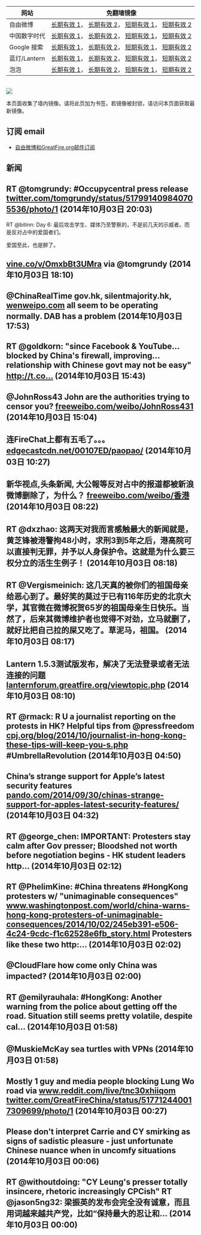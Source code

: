 <table>
    <thead>
        <tr>
            <th>网站</th>
            <th>免翻墙镜像</th>
        </tr>
    </thead>
    <tbody>    
        <tr>
            <td>自由微博</td>
            <td>            
                <a href="https://edgecastcdn.net/00107ED/freeweibo/" target="_BLANK">长期有效 1</a>，            
                <a href="https://objects.dreamhost.com/freeweibo/index.html" target="_BLANK">长期有效 2</a>，            
                <a href="https://fw3.azurewebsites.net" target="_BLANK">短期有效 1</a>，            
                <a href="https://d1stdkq55ggsv7.cloudfront.net" target="_BLANK">短期有效 2</a>
            </td>
        </tr>    
        <tr>
            <td>中国数字时代</td>
            <td>            
                <a href="https://edgecastcdn.net/00107ED/cdt/" target="_BLANK">长期有效 1</a>，            
                <a href="https://objects.dreamhost.com/cdt/index.html" target="_BLANK">长期有效 2</a>，            
                <a href="https://1ff2d.azurewebsites.net" target="_BLANK">短期有效 1</a>，            
                <a href="https://d29jekp4emy41a.cloudfront.net" target="_BLANK">短期有效 2</a>
            </td>
        </tr>    
        <tr>
            <td>Google 搜索</td>
            <td>            
                <a href="https://edgecastcdn.net/00107ED/g/" target="_BLANK">长期有效 1</a>，            
                <a href="https://objects.dreamhost.com/goo/index.html" target="_BLANK">长期有效 2</a>，            
                <a href="https://865ba.azurewebsites.net" target="_BLANK">短期有效 1</a>，            
                <a href="https://d3vv89cvqbrqlq.cloudfront.net" target="_BLANK">短期有效 2</a>
            </td>
        </tr>    
        <tr>
            <td>蓝灯/Lantern</td>
            <td>            
                <a href="https://edgecastcdn.net/00107ED/lantern/" target="_BLANK">长期有效 1</a>，            
                <a href="https://objects.dreamhost.com/lantern/index.html" target="_BLANK">长期有效 2</a>，            
                <a href="https://c7511.azurewebsites.net" target="_BLANK">短期有效 1</a>，            
                <a href="https://dx1djqjpnvurw.cloudfront.net" target="_BLANK">短期有效 2</a>
            </td>
        </tr>    
        <tr>
            <td>泡泡</td>
            <td>            
                <a href="https://edgecastcdn.net/00107ED/paopao/" target="_BLANK">长期有效 1</a>，            
                <a href="https://objects.dreamhost.com/paopao/index.html" target="_BLANK">长期有效 2</a>，            
                <a href="https://paopao2.azurewebsites.net" target="_BLANK">短期有效 1</a>，            
                <a href="https://d19ysv8o6fv16v.cloudfront.net" target="_BLANK">短期有效 2</a>
            </td>
        </tr>
    </tbody>
</table>
<br/>
<img src="https://raw.githubusercontent.com/greatfire/z/master/logos.gif" />

本页面收集了墙内镜像。请将此页加为书签。若镜像被封锁，请访问本页面获取最新镜像。

## 订阅 email
* <a href="https://b.us7.list-manage.com/subscribe?u=854fca58782082e0cbdf204a0&id=c78949b93c">自由微博和GreatFire.org邮件订阅</a>
    
## 新闻
RT @tomgrundy: #Occupycentral press release <a href="https://twitter.com/tomgrundy/status/517991409840705536/photo/1" target="_BLANK">twitter.com/tomgrundy/status/517991409840705536/photo/1</a> (2014年10月03日 20:03)
 ---
RT @bitinn: Day 6: 最后攻击学生、媒体乃至警察的，不是前几天的示威者。而是反对占中的爱国者们。

爱国至此，也是醉了。

<a href="https://vine.co/v/OmxbBt3UMra" target="_BLANK">vine.co/v/OmxbBt3UMra</a> via @tomgrundy (2014年10月03日 18:10)
 ---
@ChinaRealTime gov.hk, silentmajority.hk, <a href="http://wenweipo.com" target="_BLANK">wenweipo.com</a> all seem to be operating normally. DAB has a problem (2014年10月03日 17:53)
 ---
RT @goldkorn: "since Facebook &amp; YouTube…blocked by China's firewall, improving… relationship with Chinese govt may not be easy" http://t.co… (2014年10月03日 15:43)
 ---
@JohnRoss43 John are the authorities trying to censor you? <a href="https://freeweibo.com/weibo/JohnRoss431?censored" target="_BLANK">freeweibo.com/weibo/JohnRoss431</a> (2014年10月03日 15:04)
 ---
连FireChat上都有五毛了。。。 <a href="https://edgecastcdn.net/00107ED/paopao/?u=/article/198" target="_BLANK">edgecastcdn.net/00107ED/paopao/</a> (2014年10月03日 10:27)
 ---
新华视点,头条新闻, 大公報等反对占中的报道都被新浪微博删除了，为什么？ <a href="https://freeweibo.com/weibo/%E9%A6%99%E6%B8%AF?censored" target="_BLANK">freeweibo.com/weibo/香港</a> (2014年10月03日 08:22)
 ---
RT @dxzhao: 这两天对我而言感触最大的新闻就是，黄芝锋被港警拘48小时，求刑3到5年之后，港高院可以直接判无罪，并予以人身保护令。这就是为什么要三权分立的活生生例子！ (2014年10月03日 08:18)
 ---
RT @Vergismeinich: 这几天真的被你们的祖国母亲给恶心到了。最好笑的莫过于已有116年历史的北京大学，其官微在微博祝贺65岁的祖国母亲生日快乐。当然了，后来其微博维护者也觉得不对劲，立马就删了，就好比把自己拉的屎又吃了。草泥马，祖国。 (2014年10月03日 08:17)
 ---
Lantern 1.5.3测试版发布，解决了无法登录或者无法连接的问题 <a href="https://lanternforum.greatfire.org/viewtopic.php?f=1&t=182" target="_BLANK">lanternforum.greatfire.org/viewtopic.php</a> (2014年10月03日 08:10)
 ---
RT @rmack: R U a journalist reporting on the protests in HK? Helpful tips from @pressfreedom <a href="http://cpj.org/blog/2014/10/journalist-in-hong-kong-these-tips-will-keep-you-s.php" target="_BLANK">cpj.org/blog/2014/10/journalist-in-hong-kong-these-tips-will-keep-you-s.php</a> #UmbrellaRevolution (2014年10月03日 04:50)
 ---
China’s strange support for Apple’s latest security features <a href="http://pando.com/2014/09/30/chinas-strange-support-for-apples-latest-security-features/" target="_BLANK">pando.com/2014/09/30/chinas-strange-support-for-apples-latest-security-features/</a> (2014年10月03日 04:32)
 ---
RT @george_chen: IMPORTANT: Protesters stay calm after Gov presser; Bloodshed not worth before negotiation begins - HK student leaders http… (2014年10月03日 02:12)
 ---
RT @PhelimKine: #China threatens #HongKong protesters w/ "unimaginable consequences" <a href="http://www.washingtonpost.com/world/china-warns-hong-kong-protesters-of-unimaginable-consequences/2014/10/02/245eb391-e506-4c24-9cdc-f1c62528e6fb_story.html" target="_BLANK">www.washingtonpost.com/world/china-warns-hong-kong-protesters-of-unimaginable-consequences/2014/10/02/245eb391-e506-4c24-9cdc-f1c62528e6fb_story.html</a> Protesters like these two http:… (2014年10月03日 02:02)
 ---
@CloudFlare how come only China was impacted? (2014年10月03日 02:00)
 ---
RT @emilyrauhala: #HongKong: Another warning from the police about getting off the road. Situation still seems pretty volatile, despite cal… (2014年10月03日 01:58)
 ---
@MuskieMcKay sea turtles with VPNs (2014年10月03日 01:58)
 ---
Mostly 1 guy and media people blocking Lung Wo road via <a href="https://www.reddit.com/live/tnc30xhiiqom" target="_BLANK">www.reddit.com/live/tnc30xhiiqom</a> <a href="https://twitter.com/GreatFireChina/status/517712440017309699/photo/1" target="_BLANK">twitter.com/GreatFireChina/status/517712440017309699/photo/1</a> (2014年10月03日 00:27)
 ---
Please don't interpret Carrie and CY smirking as signs of sadistic pleasure - just unfortunate Chinese nuance when in uncomfy situations (2014年10月03日 00:06)
 ---
RT @withoutdoing: "CY Leung's presser totally insincere, rhetoric increasingly CPCish" RT @jason5ng32: 梁振英的发布会完全没有诚意，而且用词越来越共产党，比如“保持最大的忍让和… (2014年10月03日 00:00)
 ---
